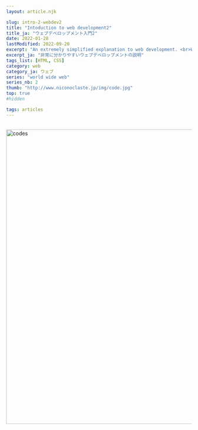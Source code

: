 ```yaml
---
layout: article.njk

slug: intro-2-webdev2
title: "Intoduction to web development2"
title_ja: "ウェブデベロップメント入門2"
date: 2022-01-28
lastModified: 2022-09-20
excerpt: "An extremely simplified explanation to web development. <br>What is the work of a web developer ? How the browser works ? What language do I need to learn ?"
excerpt_ja: "非常に分かりやすいウェブデベロップメントの説明"
tags_list: [HTML, CSS]
category: web
category_ja: ウェブ
series: "world wide web"
series_nb: 2
thumb: "http://www.niconoclaste.jp/img/code.jpg"
top: true
#hidden

tags: articles
---
```


<template x-if="lang.current === 'en'">
  <p>What is the work of a web developer ? How the browser works ? What language do I need to learn ?</p>
</template>
<template x-if="lang.current === 'ja'">
	<p>これは記事の中身</p>
</template>

  <br>
  <img src="http://www.niconoclaste.jp/img/code.jpg" alt="codes" width="800" class="img">